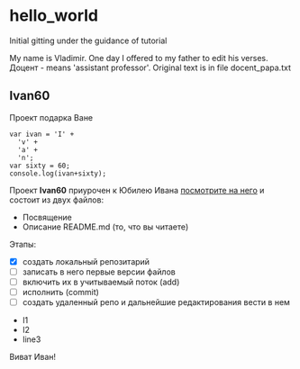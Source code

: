 # hello_world
Initial gitting under the guidance of tutorial

My name is Vladimir. One day I offered to my father to edit his verses.
Доцент - means 'assistant professor'. Original text is in file docent_papa.txt

## Ivan60
Проект подарка Ване

```JavaScriptvar 
var ivan = 'I' +
  'v' +
  'a' +
  'n';
var sixty = 60;
console.log(ivan+sixty);
```

Проект __Ivan60__ приурочен к Юбилею Ивана 
[посмотрите на него](https://plus.google.com/u/0/_/focus/photos/public/AIbEiAIAAABECKeSkfi-7YH1lgEiC3ZjYXJkX3Bob3RvKihkZWE5ZTI3OGQ0NzM1YjdjMTgxNmQ4YTMzMjQ3YWQ5OTVjZjdlZTIwMAGi9CFdT_jKFopUOPgxVIAi5NJZ_Q?sz=24)
и состоит из двух файлов:
- Посвящение
- Описание README.md (то, что вы читаете)

Этапы:
- [x] создать локальный репозитарий
- [ ] записать в него первые версии файлов
- [ ] включить их в учитываемый поток (add)
- [ ] исполнить (commit)
- [ ] создать удаленный репо и дальнейшие редактирования вести в нем

* l1
* l2
* line3


Виват Иван!
